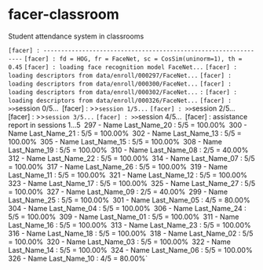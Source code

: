# facer-classroom
Student attendance system in classrooms


`[facer] : ----------------------------------------------------------------`
`[facer] : fd = HOG, fr = FaceNet, sc = CosSim(uninorm=1), th = 0.45`
`[facer] : loading face recognition model FaceNet...`
`[facer] : loading descriptors from data/enroll/000297/FaceNet...`
`[facer] : loading descriptors from data/enroll/000300/FaceNet...`
`[facer] : loading descriptors from data/enroll/000302/FaceNet...`
`:`
`[facer] : loading descriptors from data/enroll/000326/FaceNet...`
`[facer] : >>`session 0/5...`
`[facer] : >>`session 1/5...`
`[facer] : >>`session 2/5...`
`[facer] : >>`session 3/5...`
`[facer] : >>`session 4/5...`
`[facer] : assistance report in sessions 1...5`
`297  -                    Name Last_Name_20  :   5/5 = 100.00%`
`300  -                    Name Last_Name_21  :   5/5 = 100.00%`
`302  -                    Name Last_Name_13  :   5/5 = 100.00%`
`305  -                    Name Last_Name_15  :   5/5 = 100.00%`
`308  -                    Name Last_Name_19  :   5/5 = 100.00%`
`310  -                    Name Last_Name_08  :   2/5 =  40.00%`
`312  -                    Name Last_Name_22  :   5/5 = 100.00%`
`314  -                    Name Last_Name_07  :   5/5 = 100.00%`
`317  -                    Name Last_Name_26  :   5/5 = 100.00%`
`319  -                    Name Last_Name_11  :   5/5 = 100.00%`
`321  -                    Name Last_Name_12  :   5/5 = 100.00%`
`323  -                    Name Last_Name_17  :   5/5 = 100.00%`
`325  -                    Name Last_Name_27  :   5/5 = 100.00%`
`327  -                    Name Last_Name_09  :   2/5 =  40.00%`
`299  -                    Name Last_Name_25  :   5/5 = 100.00%`
`301  -                    Name Last_Name_05  :   4/5 =  80.00%`
`304  -                    Name Last_Name_04  :   5/5 = 100.00%`
`306  -                    Name Last_Name_24  :   5/5 = 100.00%`
`309  -                    Name Last_Name_01  :   5/5 = 100.00%`
`311  -                    Name Last_Name_16  :   5/5 = 100.00%`
`313  -                    Name Last_Name_23  :   5/5 = 100.00%`
`316  -                    Name Last_Name_18  :   5/5 = 100.00%`
`318  -                    Name Last_Name_02  :   5/5 = 100.00%`
`320  -                    Name Last_Name_03  :   5/5 = 100.00%`
`322  -                    Name Last_Name_14  :   5/5 = 100.00%`
`324  -                    Name Last_Name_06  :   5/5 = 100.00%`
`326  -                    Name Last_Name_10  :   4/5 =  80.00%`
